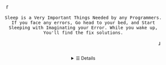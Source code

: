 <p align="left"><strong><samp>「</samp></strong></p><p align="center">
    <samp>
    Sleep is a Very Important Things Needed by any Programmers. If you face any errors, Go head to your bed, and Start Sleeping with Imaginating your Error. While you wake up, You'll find the fix solutions.
    </samp>
    <br>
</p><p align="right"><strong><samp>」</samp></strong></p>
<br>
<details align="center">
<summary>&#9776; Details</summary>
    <h2></h2>
    <pre align="center">
---- FAVORITED ACTIVITY TYPE ----
BATH
CODE A DISCORD BOT
LEARNING LESSON IN SCHOOL
EAT
SLEEP
REPEAT();
---- END OF FAVORITED ACTIVITY TYPE ----
    </pre>
    <br>
    <p align="center">
        <samp>
        &#9993; <a href="mailto:falcxxdev@gmail.com" target="_blank">E-Mail</a> &nbsp;
    	&#128172; <a href="https://discord.gg/j2MfuWySfD" target="_blank">Discord</a> &nbsp;
        📦 <a href="https://twitter.com/falcxxr" target="_blank">Twitter</a> &nbsp;
        📷 <a href="https://instagram.com/falcxxr" target="_blank">Instagram</a>
        </samp>
    </p>
    <h2></h2>
    <p align="center">
        <a href="#" target="_blank">
            <img alt="Top Language" src="https://github-readme-stats.vercel.app/api/top-langs/?bg_color=00000000&layout=compact&username=gifaldyazkaa&hide_border=true&title_color=373e4d&text_color=3b4252"/>
            <img alt="GitHub Stats" src="https://github-readme-stats.vercel.app/api?bg_color=00000000&username=gifaldyazkaa&show_icons=true&hide=commits&hide_border=true&icon_color=4C566A&title_color=373e4d&text_color=3b4252"/>
        </a>
    </p>
</details>
